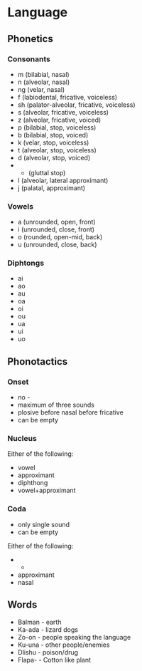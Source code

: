# Language

## Phonetics

### Consonants

* m (bilabial, nasal)
* n (alveolar, nasal)
* ng (velar, nasal)
* f (labiodental, fricative, voiceless)
* sh (palator-alveolar, fricative, voiceless)
* s (alveolar, fricative, voiceless)
* z (alveolar, fricative, voiced)
* p (bilabial, stop, voiceless)
* b (bilabial, stop, voiced)
* k (velar, stop, voiceless)
* t (alveolar, stop, voiceless)
* d (alveolar, stop, voiced)
* - (gluttal stop)
* l (alveolar, lateral approximant)
* j (palatal, approximant)

### Vowels

* a (unrounded, open, front)
* i (unrounded, close, front)
* o (rounded, open-mid, back)
* u (unrounded, close, back)

### Diphtongs

* ai
* ao
* au
* oa
* oi
* ou
* ua
* ui
* uo

## Phonotactics 

### Onset

* no - 
* maximum of three sounds
* plosive before nasal before fricative
* can be empty

### Nucleus

Either of the following:

* vowel
* approximant
* diphthong
* vowel+approximant

### Coda

* only single sound
* can be empty

Either of the following:

* -
* approximant
* nasal


## Words

* Balman - earth
* Ka-ada - lizard dogs 
* Zo-on - people speaking the language
* Ku-una - other people/enemies
* Dlishu - poison/drug
* Flapa- - Cotton like plant
